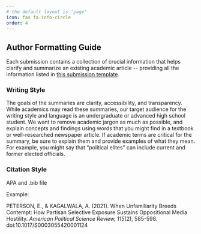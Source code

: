 ```yaml
---
# the default layout is 'page'
icon: fas fa-info-circle
order: 4
---
```


## Author Formatting Guide

Each submission contains a collection of crucial information that helps clarify and summarize an existing academic article -- providing all the information listed in [this submission template](https://docs.google.com/document/d/11JIGp8j58-6gW4ZmUimDtb-gEWtAvv66/edit?usp=share_link&ouid=100469505346687216493&rtpof=true&sd=true).


<!-- Each summary should contain the following information: 

1. Article title
2. Article authors (in order)
3. Journal
4. Date published
5. Full citation (APA style)
6. Bibtex entry
7. Link to the article on the journal website
8. Link to the article on the author’s website (if available)
9. Tags
10. Summary (~300 words each). See below for more on the writing style. 
  - Introduction – what is the article about? What is the key question they are asking? Why are they asking this question? What questions are answered by this paper?
  - What analytical approach was used.  What were the design choices?  For all quantitative projects generate either a DAG (non-experimental designs) or a full table of all randomized conditions.
  - What are the main findings? How does this article add to our understanding of the topic? Make this punchy and clear. 
  - What are the implications of the research? Did this research introduce us to something new that needs to be studied further? Did it use new data or provide a new way of answering the question?
  - What questions identified by the authors were left unanswered? 
11. Pre-registration 
  - Was the study and its analysis pre registered (Yes/No/published before 2015)
12. Polarization Proxies
  - Did the authors have to rely on proxy variables (i.e., if the author was interested in affective polarization of partisans did they use a standard measure or did they have to use something else because of limits in currently available data)? 
13. Inference Metrics
  - Were standard p-value thresholds used (p<.05 or 95% Confidence Intervals that don’t overlap zero). 
  - Largest p-value presented as significant.
14. Causal Claims from Correlational Data
- Were correlational results interpreted with causal language? 
15. Open Data & Materials
  - Is the data available? 
  - are the replication scripts available?
  - Link to replication data and scripts (if available). 
16. Limitations/weaknesses 
We ask that you use [this template]() to complete your submission.
 -->

### Writing Style 

The goals of the summaries are clarity, accessibility, and transparency. While academics may read these summaries, our target audience for the writing style and language is an undergraduate or advanced high school student. We want to remove academic jargon as much as possible, and explain concepts and findings using words that you might find in a textbook or well-researched newspaper article. If academic terms are critical for the summary, be sure to explain them and provide examples of what they mean. For example, you might say that “political elites” can include current and former elected officials. 

### Citation Style 

APA and .bib file

Example: 

PETERSON, E., & KAGALWALA, A. (2021). When Unfamiliarity Breeds Contempt: How Partisan Selective Exposure Sustains Oppositional Media Hostility. _American Political Science Review, 115_(2), 585-598. doi:10.1017/S0003055420001124